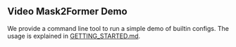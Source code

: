 ## Video Mask2Former Demo

We provide a command line tool to run a simple demo of builtin configs.
The usage is explained in [GETTING_STARTED.md](../GETTING_STARTED.md).
